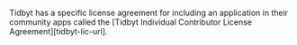 Tidbyt has a specific license agreement for including an application in their community apps called the [Tidbyt Individual Contributor License Agreement][tidbyt-lic-url].